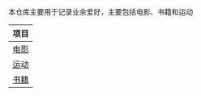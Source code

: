 本仓库主要用于记录业余爱好，主要包括电影、书籍和运动



| 项目                                                         |
| ------------------------------------------------------------ |
| [电影](https://github.com/hzchenxiaobin/Hobby/blob/main/%E7%94%B5%E5%BD%B1.md) |
| [运动](https://github.com/hzchenxiaobin/Hobby/blob/main/%E8%BF%90%E5%8A%A8.md) |
| [书籍](https://github.com/hzchenxiaobin/Hobby/blob/main/%E4%B9%A6%E7%B1%8D.md) |


